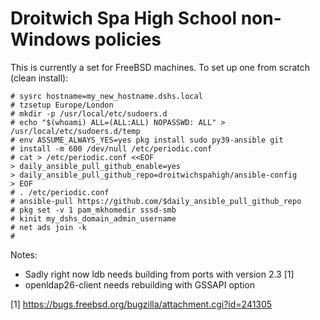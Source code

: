 # Droitwich Spa High School non-Windows policies

This is currently a set for FreeBSD machines.  To set up one from scratch (clean install):

```console
# sysrc hostname=my_new_hostname.dshs.local
# tzsetup Europe/London
# mkdir -p /usr/local/etc/sudoers.d
# echo "$(whoami) ALL=(ALL:ALL) NOPASSWD: ALL" > /usr/local/etc/sudoers.d/temp
# env ASSUME_ALWAYS_YES=yes pkg install sudo py39-ansible git
# install -m 600 /dev/null /etc/periodic.conf
# cat > /etc/periodic.conf <<EOF
> daily_ansible_pull_github_enable=yes
> daily_ansible_pull_github_repo=droitwichspahigh/ansible-config
> EOF
# . /etc/periodic.conf
# ansible-pull https://github.com/$daily_ansible_pull_github_repo
# pkg set -v 1 pam_mkhomedir sssd-smb
# kinit my_dshs_domain_admin_username
# net ads join -k
# 
```

Notes:

- Sadly right now ldb needs building from ports with version 2.3 [1]
- openldap26-client needs rebuilding with GSSAPI option

[1] https://bugs.freebsd.org/bugzilla/attachment.cgi?id=241305
